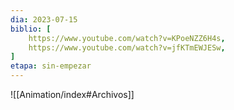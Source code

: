 ```yaml
---
dia: 2023-07-15
biblio: [
	https://www.youtube.com/watch?v=KPoeNZZ6H4s,
	https://www.youtube.com/watch?v=jfKTmEWJESw,
]
etapa: sin-empezar
---
```










![[Animation/index#Archivos]]
